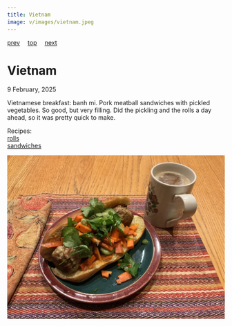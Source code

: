 ```yaml
---
title: Vietnam
image: v/images/vietnam.jpeg
---
```

[prev](venezuela.md)&emsp;
[top](../index.md)&emsp;
[next](../w/wales.md)
# Vietnam
9 February, 2025

Vietnamese breakfast: banh mi. Pork meatball sandwiches with pickled
vegetables. So good, but very filling. Did the pickling and the rolls
a day ahead, so it was pretty quick to make.

Recipes:<br>
[rolls](https://kickassbaker.com/vietnamese-bread-recipe/)<br>
[sandwiches](https://houseofnasheats.com/banh-mi/)<br>

![breakfast](images/vietnam.jpeg)
